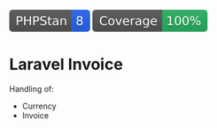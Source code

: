 <!--

This file was written by 'make-markdown.php' line 12 using
SchenkeIo\PackagingTools\Markdown\MarkdownAssembler

Do not edit manually as it will be overwritten.

-->

[![](.github/phpstan.svg)]()
[![](.github/coverage.svg)]()


# Laravel Invoice

Handling of:
- Currency
- Invoice




